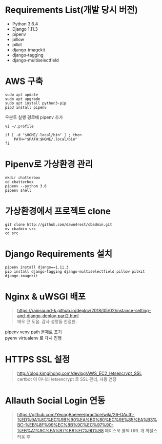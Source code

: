 # Requirements List(개발 당시 버전)
- Python 3.6.4
- Django 1.11.3
- pipenv
- pillow
- pilkit
- django-imagekit
- django-tagging
- django-multiselectfield

# AWS 구축
~~~
sudo apt update
sudo apt upgrade
sudo apt install python3-pip
pip3 install pipenv
~~~

우분투 실행 경로에 pipenv 추가
~~~
vi ~/.profile

if [ -d "$HOME/.local/bin" ] ; then
    PATH="$PATH:$HOME/.local/bin"
fi
~~~

# Pipenv로 가상환경 관리
~~~
mkdir chatterbox
cd chatterbox
pipenv --python 3.6
pipenv shell
~~~

# 가상환경에서 프로젝트 clone
~~~
git clone http://github.com/dawn4rest/cbadmin.git
mv cbadmin src
cd src
~~~

# Django Requirements 설치
~~~
pipenv install django==1.11.3
pip install django-tagging django-multiselectfield pillow pilkit django-imagekit  
~~~

# Nginx & uWSGI 배포
> https://rainsound-k.github.io/deploy/2018/05/02/instance-setting-and-django-deploy-part2.html  
> 매우 큰 도움. 감사 설명들 친절한.

pipenv venv path 문제로 포기  
pyenv virtualenv 로 다시 진행  

# HTTPS SSL 설정
> http://blog.kimgihong.com/devlog/AWS_EC2_letsencrypt_SSL  
certbot 이 아니라 letsencrypt 로 SSL 관리, 자동 연장

# Allauth Social Login 연동
> https://github.com/YeongBaeeee/practice/wiki/26-OAuth-%ED%9A%8C%EC%9B%90%EA%B0%80%EC%9E%85%EA%B3%BC-%EB%8F%99%EC%8B%9C%EC%97%90-%EB%A1%9C%EA%B7%B8%EC%9D%B8
페이스북 콜백 URL 개 까탈스러움 후
